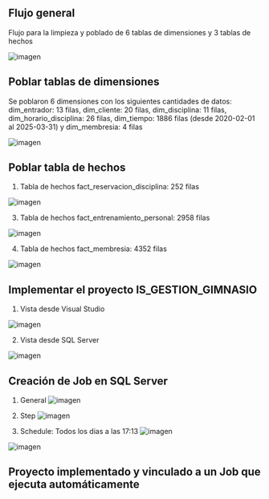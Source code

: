## Flujo general 
Flujo para la limpieza y poblado de 6 tablas de dimensiones y 3 tablas de hechos

![imagen](https://github.com/user-attachments/assets/492b85be-16f9-4f2a-b641-309736cf9bfc)

## Poblar tablas de dimensiones
Se poblaron 6 dimensiones con los siguientes cantidades de datos:
dim_entrador: 13 filas, dim_cliente: 20 filas, dim_disciplina: 11 filas, dim_horario_disciplina: 26 filas, dim_tiempo: 1886 filas (desde 2020-02-01 al 2025-03-31) y dim_membresia: 4 filas

![imagen](https://github.com/user-attachments/assets/a0298fab-e084-4d8c-80d7-1aab8d081705)

## Poblar tabla de hechos
1) Tabla de hechos fact_reservacion_disciplina: 252 filas

![imagen](https://github.com/user-attachments/assets/8eb3660f-7ea1-49b4-ada4-4079add26fd5)

3) Tabla de hechos fact_entrenamiento_personal: 2958 filas

![imagen](https://github.com/user-attachments/assets/450b3bfe-2619-4dcf-b562-0e19503da789)

4) Tabla de hechos fact_membresia: 4352 filas

![imagen](https://github.com/user-attachments/assets/5d4fb30b-42e7-4582-98dd-b8fcc04b5658)

## Implementar el proyecto IS_GESTION_GIMNASIO
1) Vista desde Visual Studio

![imagen](https://github.com/user-attachments/assets/7ba5477e-3f58-4083-96fe-6eb01f214137)

2) Vista desde SQL Server

![imagen](https://github.com/user-attachments/assets/1c0ec299-08cd-4720-83cc-cd567298ea00)

## Creación de Job en SQL Server
1) General
![imagen](https://github.com/user-attachments/assets/ab476768-d63b-4fbd-a473-a4c2fe40bfa0)

2) Step
![imagen](https://github.com/user-attachments/assets/fe1772a4-62a3-4cc8-ade8-51b989f59f50)

3) Schedule: Todos los dias a las 17:13
![imagen](https://github.com/user-attachments/assets/b9490f8f-2059-413a-837b-0eafcf84cbc5)






![imagen](https://github.com/user-attachments/assets/58d4e46c-2aa2-47b1-9169-7e37e0e6700a)


## Proyecto implementado y vinculado a un Job que ejecuta automáticamente

